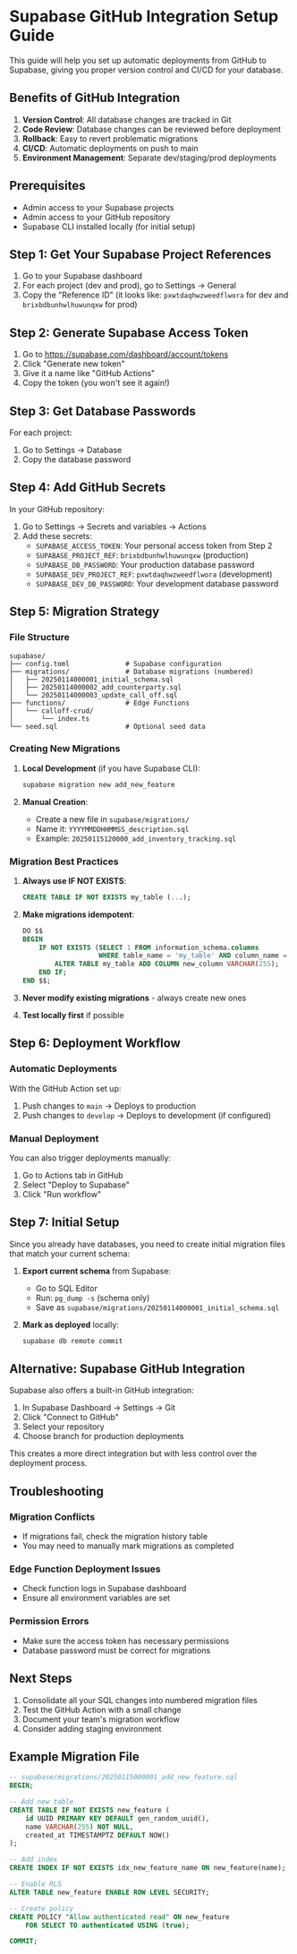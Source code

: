 # Supabase GitHub Integration Setup Guide

This guide will help you set up automatic deployments from GitHub to Supabase, giving you proper version control and CI/CD for your database.

## Benefits of GitHub Integration

1. **Version Control**: All database changes are tracked in Git
2. **Code Review**: Database changes can be reviewed before deployment
3. **Rollback**: Easy to revert problematic migrations
4. **CI/CD**: Automatic deployments on push to main
5. **Environment Management**: Separate dev/staging/prod deployments

## Prerequisites

- Admin access to your Supabase projects
- Admin access to your GitHub repository
- Supabase CLI installed locally (for initial setup)

## Step 1: Get Your Supabase Project References

1. Go to your Supabase dashboard
2. For each project (dev and prod), go to Settings → General
3. Copy the "Reference ID" (it looks like: `pxwtdaqhwzweedflwora` for dev and `brixbdbunhwlhuwunqxw` for prod)

## Step 2: Generate Supabase Access Token

1. Go to https://supabase.com/dashboard/account/tokens
2. Click "Generate new token"
3. Give it a name like "GitHub Actions"
4. Copy the token (you won't see it again!)

## Step 3: Get Database Passwords

For each project:
1. Go to Settings → Database
2. Copy the database password

## Step 4: Add GitHub Secrets

In your GitHub repository:
1. Go to Settings → Secrets and variables → Actions
2. Add these secrets:
   - `SUPABASE_ACCESS_TOKEN`: Your personal access token from Step 2
   - `SUPABASE_PROJECT_REF`: `brixbdbunhwlhuwunqxw` (production)
   - `SUPABASE_DB_PASSWORD`: Your production database password
   - `SUPABASE_DEV_PROJECT_REF`: `pxwtdaqhwzweedflwora` (development)
   - `SUPABASE_DEV_DB_PASSWORD`: Your development database password

## Step 5: Migration Strategy

### File Structure
```
supabase/
├── config.toml              # Supabase configuration
├── migrations/              # Database migrations (numbered)
│   ├── 20250114000001_initial_schema.sql
│   ├── 20250114000002_add_counterparty.sql
│   └── 20250114000003_update_call_off.sql
├── functions/               # Edge Functions
│   └── calloff-crud/
│       └── index.ts
└── seed.sql                 # Optional seed data
```

### Creating New Migrations

1. **Local Development** (if you have Supabase CLI):
   ```bash
   supabase migration new add_new_feature
   ```

2. **Manual Creation**:
   - Create a new file in `supabase/migrations/`
   - Name it: `YYYYMMDDHHMMSS_description.sql`
   - Example: `20250115120000_add_inventory_tracking.sql`

### Migration Best Practices

1. **Always use IF NOT EXISTS**:
   ```sql
   CREATE TABLE IF NOT EXISTS my_table (...);
   ```

2. **Make migrations idempotent**:
   ```sql
   DO $$ 
   BEGIN
       IF NOT EXISTS (SELECT 1 FROM information_schema.columns 
                      WHERE table_name = 'my_table' AND column_name = 'new_column') THEN
           ALTER TABLE my_table ADD COLUMN new_column VARCHAR(255);
       END IF;
   END $$;
   ```

3. **Never modify existing migrations** - always create new ones

4. **Test locally first** if possible

## Step 6: Deployment Workflow

### Automatic Deployments

With the GitHub Action set up:
1. Push changes to `main` → Deploys to production
2. Push changes to `develop` → Deploys to development (if configured)

### Manual Deployment

You can also trigger deployments manually:
1. Go to Actions tab in GitHub
2. Select "Deploy to Supabase"
3. Click "Run workflow"

## Step 7: Initial Setup

Since you already have databases, you need to create initial migration files that match your current schema:

1. **Export current schema** from Supabase:
   - Go to SQL Editor
   - Run: `pg_dump -s` (schema only)
   - Save as `supabase/migrations/20250114000001_initial_schema.sql`

2. **Mark as deployed** locally:
   ```bash
   supabase db remote commit
   ```

## Alternative: Supabase GitHub Integration

Supabase also offers a built-in GitHub integration:

1. In Supabase Dashboard → Settings → Git
2. Click "Connect to GitHub"
3. Select your repository
4. Choose branch for production deployments

This creates a more direct integration but with less control over the deployment process.

## Troubleshooting

### Migration Conflicts
- If migrations fail, check the migration history table
- You may need to manually mark migrations as completed

### Edge Function Deployment Issues
- Check function logs in Supabase dashboard
- Ensure all environment variables are set

### Permission Errors
- Make sure the access token has necessary permissions
- Database password must be correct for migrations

## Next Steps

1. Consolidate all your SQL changes into numbered migration files
2. Test the GitHub Action with a small change
3. Document your team's migration workflow
4. Consider adding staging environment

## Example Migration File

```sql
-- supabase/migrations/20250115000001_add_new_feature.sql
BEGIN;

-- Add new table
CREATE TABLE IF NOT EXISTS new_feature (
    id UUID PRIMARY KEY DEFAULT gen_random_uuid(),
    name VARCHAR(255) NOT NULL,
    created_at TIMESTAMPTZ DEFAULT NOW()
);

-- Add index
CREATE INDEX IF NOT EXISTS idx_new_feature_name ON new_feature(name);

-- Enable RLS
ALTER TABLE new_feature ENABLE ROW LEVEL SECURITY;

-- Create policy
CREATE POLICY "Allow authenticated read" ON new_feature
    FOR SELECT TO authenticated USING (true);

COMMIT;
```